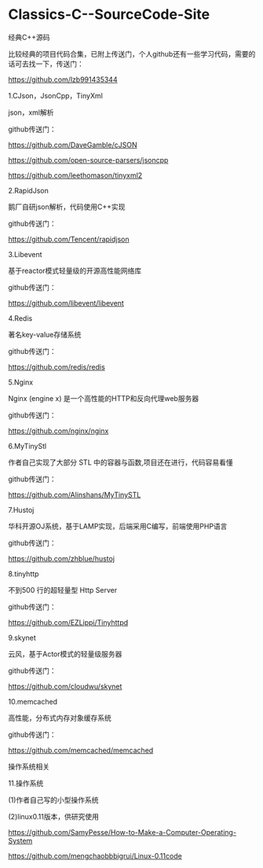 # Classics-C--SourceCode-Site
经典C++源码

比较经典的项目代码合集，已附上传送门，个人github还有一些学习代码，需要的话可去找一下，传送门：

https://github.com/lzb991435344

1.CJson，JsonCpp，TinyXml

json，xml解析

github传送门：

https://github.com/DaveGamble/cJSON

https://github.com/open-source-parsers/jsoncpp

https://github.com/leethomason/tinyxml2


2.RapidJson

鹅厂自研json解析，代码使用C++实现

github传送门：

https://github.com/Tencent/rapidjson

3.Libevent

基于reactor模式轻量级的开源高性能网络库

github传送门：

https://github.com/libevent/libevent

4.Redis

著名key-value存储系统

github传送门：

https://github.com/redis/redis

5.Nginx

Nginx (engine x) 是一个高性能的HTTP和反向代理web服务器

github传送门：

https://github.com/nginx/nginx

6.MyTinyStl

作者自己实现了大部分 STL 中的容器与函数,项目还在进行，代码容易看懂

github传送门：

https://github.com/Alinshans/MyTinySTL

7.Hustoj

华科开源OJ系统，基于LAMP实现，后端采用C编写，前端使用PHP语言

github传送门：

https://github.com/zhblue/hustoj

8.tinyhttp

不到500 行的超轻量型 Http Server

github传送门：

https://github.com/EZLippi/Tinyhttpd

9.skynet

云风，基于Actor模式的轻量级服务器

github传送门：

https://github.com/cloudwu/skynet

10.memcached

高性能，分布式内存对象缓存系统

github传送门：

https://github.com/memcached/memcached

操作系统相关

11.操作系统

(1)作者自己写的小型操作系统

(2)linux0.11版本，供研究使用

https://github.com/SamyPesse/How-to-Make-a-Computer-Operating-System

https://github.com/mengchaobbbigrui/Linux-0.11code

